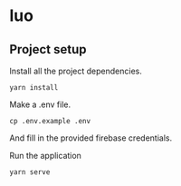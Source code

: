 # luo

## Project setup
Install all the project dependencies.

```
yarn install
```
Make a .env file.

```
cp .env.example .env
```
And fill in the provided firebase credentials.

Run the application
```
yarn serve
```